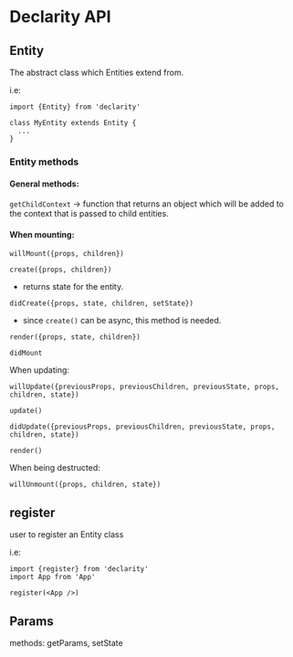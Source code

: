 # Declarity API


## Entity

The abstract class which Entities extend from.

i.e:
```
import {Entity} from 'declarity'

class MyEntity extends Entity {
  ...
}
```

### Entity methods

#### General methods:

`getChildContext` -> function that returns an object which will be added to the context that is passed to child entities.

#### When mounting:

`willMount({props, children})`

`create({props, children})`
- returns state for the entity.

`didCreate({props, state, children, setState})`
- since `create()` can be async, this method is needed.

`render({props, state, children})`


`didMount`

When updating:

`willUpdate({previousProps, previousChildren, previousState, props, children, state})`

`update()`

`didUpdate({previousProps, previousChildren, previousState, props, children, state})`

`render()`


When being destructed:

`willUnmount({props, children, state})`



## register

user to register an Entity class

i.e:

```
import {register} from 'declarity'
import App from 'App'

register(<App />)
```

## Params

methods: getParams, setState
